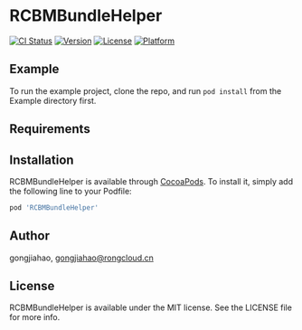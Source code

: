 # RCBMBundleHelper

[![CI Status](https://img.shields.io/travis/gongjiahao/RCBMBundleHelper.svg?style=flat)](https://travis-ci.org/gongjiahao/RCBMBundleHelper)
[![Version](https://img.shields.io/cocoapods/v/RCBMBundleHelper.svg?style=flat)](https://cocoapods.org/pods/RCBMBundleHelper)
[![License](https://img.shields.io/cocoapods/l/RCBMBundleHelper.svg?style=flat)](https://cocoapods.org/pods/RCBMBundleHelper)
[![Platform](https://img.shields.io/cocoapods/p/RCBMBundleHelper.svg?style=flat)](https://cocoapods.org/pods/RCBMBundleHelper)

## Example

To run the example project, clone the repo, and run `pod install` from the Example directory first.

## Requirements

## Installation

RCBMBundleHelper is available through [CocoaPods](https://cocoapods.org). To install
it, simply add the following line to your Podfile:

```ruby
pod 'RCBMBundleHelper'
```

## Author

gongjiahao, gongjiahao@rongcloud.cn

## License

RCBMBundleHelper is available under the MIT license. See the LICENSE file for more info.
